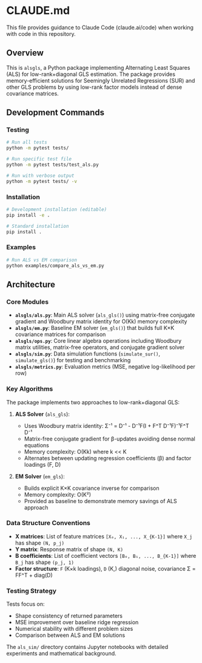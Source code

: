# CLAUDE.md

This file provides guidance to Claude Code (claude.ai/code) when working with code in this repository.

## Overview

This is `alsgls`, a Python package implementing Alternating Least Squares (ALS) for low-rank+diagonal GLS estimation. The package provides memory-efficient solutions for Seemingly Unrelated Regressions (SUR) and other GLS problems by using low-rank factor models instead of dense covariance matrices.

## Development Commands

### Testing
```bash
# Run all tests
python -m pytest tests/

# Run specific test file
python -m pytest tests/test_als.py

# Run with verbose output
python -m pytest tests/ -v
```

### Installation
```bash
# Development installation (editable)
pip install -e .

# Standard installation
pip install .
```

### Examples
```bash
# Run ALS vs EM comparison
python examples/compare_als_vs_em.py
```

## Architecture

### Core Modules

- **`alsgls/als.py`**: Main ALS solver (`als_gls()`) using matrix-free conjugate gradient and Woodbury matrix identity for O(Kk) memory complexity
- **`alsgls/em.py`**: Baseline EM solver (`em_gls()`) that builds full K×K covariance matrices for comparison
- **`alsgls/ops.py`**: Core linear algebra operations including Woodbury matrix utilities, matrix-free operators, and conjugate gradient solver
- **`alsgls/sim.py`**: Data simulation functions (`simulate_sur()`, `simulate_gls()`) for testing and benchmarking
- **`alsgls/metrics.py`**: Evaluation metrics (MSE, negative log-likelihood per row)

### Key Algorithms

The package implements two approaches to low-rank+diagonal GLS:

1. **ALS Solver** (`als_gls`):
   - Uses Woodbury matrix identity: Σ⁻¹ = D⁻¹ - D⁻¹F(I + F^T D⁻¹F)⁻¹F^T D⁻¹
   - Matrix-free conjugate gradient for β-updates avoiding dense normal equations
   - Memory complexity: O(Kk) where k << K
   - Alternates between updating regression coefficients (β) and factor loadings (F, D)

2. **EM Solver** (`em_gls`):
   - Builds explicit K×K covariance inverse for comparison
   - Memory complexity: O(K²)
   - Provided as baseline to demonstrate memory savings of ALS approach

### Data Structure Conventions

- **X matrices**: List of feature matrices `[X₀, X₁, ..., X_{K-1}]` where `X_j` has shape `(N, p_j)`
- **Y matrix**: Response matrix of shape `(N, K)` 
- **B coefficients**: List of coefficient vectors `[B₀, B₁, ..., B_{K-1}]` where `B_j` has shape `(p_j, 1)`
- **Factor structure**: `F` (K×k loadings), `D` (K,) diagonal noise, covariance Σ = FF^T + diag(D)

### Testing Strategy

Tests focus on:
- Shape consistency of returned parameters
- MSE improvement over baseline ridge regression
- Numerical stability with different problem sizes
- Comparison between ALS and EM solutions

The `als_sim/` directory contains Jupyter notebooks with detailed experiments and mathematical background.